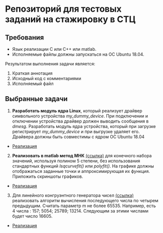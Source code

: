 # Репозиторий для тестовых заданий на стажировку в СТЦ
## Требования
* Язык реализации С или С++ или matlab.
* Исполняемые файлы должны запускаться на ОС Ubuntu 18.04.

Результатом выполнения задачи является:
1.	Краткая аннотация
2.	Исходный код с комментариями
3.	Исполняемый файл

## Выбранные задачи
1. **Разработать модуль ядра Linux**, который реализует драйвер символьного устройства *my_dummy_device*. При подключении и отключении устройства драйвер должен выводить сообщения в *dmesg*. Разработать модуль ядра устройства, который при загрузке регистрирует *my_dummy_device* и при выгрузке удаляет его. Драйвера должны быть совместимы с ядром ОС Ubuntu 18.04
  - [Реализация](/task-1)
2. **Реализовать в matlab метод МНК** [(ссылка)](https://ru.wikipedia.org/wiki/Метод_наименьших_квадратов) для конечного набора значений, используя полином 5 степени, без использования стандартных функций *lsqcurvefit()* или *polyfit()*. На графике должны отображаться заданные точки и аппроксимирующая их функция. Приложить скриншоты графиков.
  - [Реализация](/task-2)
3. Для линейного конгруэнтного генератора чисел [(ссылка)](https://ru.wikipedia.org/wiki/Линейный_конгруэнтный_метод) реализовать алгоритм вычисления последующего числа по четырем предыдущим. Считать параметр m не более 65535. Например, есть 4 числа : 157;  5054; 25789; 13214. Следующим за этими числами будет число 16605.
  - [Реализация](/task-3)
